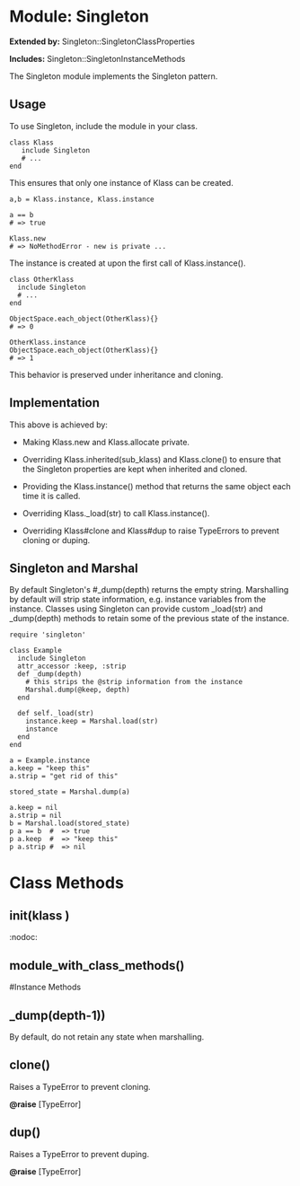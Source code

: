 # Module: Singleton
  
**Extended by:** Singleton::SingletonClassProperties
    
**Includes:** Singleton::SingletonInstanceMethods
  

The Singleton module implements the Singleton pattern.

## Usage

To use Singleton, include the module in your class.

    class Klass
       include Singleton
       # ...
    end

This ensures that only one instance of Klass can be created.

    a,b = Klass.instance, Klass.instance

    a == b
    # => true

    Klass.new
    # => NoMethodError - new is private ...

The instance is created at upon the first call of Klass.instance().

    class OtherKlass
      include Singleton
      # ...
    end

    ObjectSpace.each_object(OtherKlass){}
    # => 0

    OtherKlass.instance
    ObjectSpace.each_object(OtherKlass){}
    # => 1

This behavior is preserved under inheritance and cloning.

## Implementation

This above is achieved by:

*   Making Klass.new and Klass.allocate private.

*   Overriding Klass.inherited(sub_klass) and Klass.clone() to ensure that the
    Singleton properties are kept when inherited and cloned.

*   Providing the Klass.instance() method that returns the same object each
    time it is called.

*   Overriding Klass._load(str) to call Klass.instance().

*   Overriding Klass#clone and Klass#dup to raise TypeErrors to prevent
    cloning or duping.

## Singleton and Marshal

By default Singleton's #_dump(depth) returns the empty string. Marshalling by
default will strip state information, e.g. instance variables from the
instance. Classes using Singleton can provide custom _load(str) and
_dump(depth) methods to retain some of the previous state of the instance.

    require 'singleton'

    class Example
      include Singleton
      attr_accessor :keep, :strip
      def _dump(depth)
        # this strips the @strip information from the instance
        Marshal.dump(@keep, depth)
      end

      def self._load(str)
        instance.keep = Marshal.load(str)
        instance
      end
    end

    a = Example.instance
    a.keep = "keep this"
    a.strip = "get rid of this"

    stored_state = Marshal.dump(a)

    a.keep = nil
    a.strip = nil
    b = Marshal.load(stored_state)
    p a == b  #  => true
    p a.keep  #  => "keep this"
    p a.strip #  => nil


# Class Methods
## __init__(klass ) [](#method-c-__init__)
:nodoc:
## module_with_class_methods() [](#method-c-module_with_class_methods)

#Instance Methods
## _dump(depth-1)) [](#method-i-_dump)
By default, do not retain any state when marshalling.

## clone() [](#method-i-clone)
Raises a TypeError to prevent cloning.

**@raise** [TypeError] 

## dup() [](#method-i-dup)
Raises a TypeError to prevent duping.

**@raise** [TypeError] 

